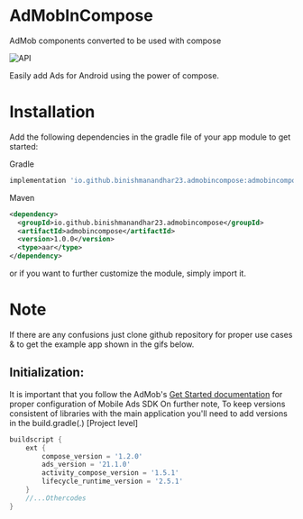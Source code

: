 # AdMobInCompose
AdMob components converted to be used with compose

![API](https://img.shields.io/badge/API-21%2B-brightgreen.svg)

Easily add Ads for Android using the power of compose.

# Installation

Add the following dependencies in the gradle file of your app module to get started:

Gradle
```groovy
implementation 'io.github.binishmanandhar23.admobincompose:admobincompose:1.0.0'

```
Maven
```xml
<dependency>
  <groupId>io.github.binishmanandhar23.admobincompose</groupId>
  <artifactId>admobincompose</artifactId>
  <version>1.0.0</version>
  <type>aar</type>
</dependency>
```

or if you want to further customize the module, simply import it.

# Note
If there are any confusions just clone github repository for proper use cases & to get the example app shown in the gifs below.


## Initialization:
It is important that you follow the AdMob's [Get Started documentation](https://developers.google.com/admob/android/quick-start) for proper configuration of Mobile Ads SDK
On further note, To keep versions consistent of libraries with the main application you'll need to add versions in the build.gradle(.) [Project level]
```groovy
buildscript {
    ext {
        compose_version = '1.2.0'
        ads_version = '21.1.0'
        activity_compose_version = '1.5.1'
        lifecycle_runtime_version = '2.5.1'
    }
    //...Othercodes
}
```



